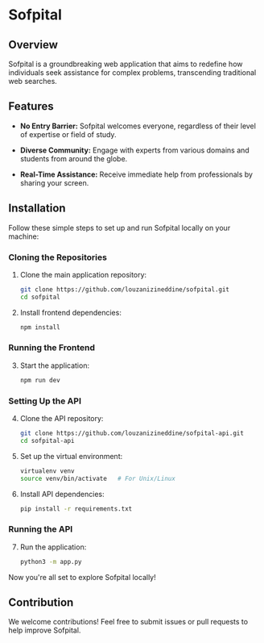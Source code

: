 # Sofpital

## Overview

Sofpital is a groundbreaking web application that aims to redefine how individuals seek assistance for complex problems, transcending traditional web searches.

## Features

- **No Entry Barrier:** Sofpital welcomes everyone, regardless of their level of expertise or field of study.
  
- **Diverse Community:** Engage with experts from various domains and students from around the globe.
  
- **Real-Time Assistance:** Receive immediate help from professionals by sharing your screen.

## Installation

Follow these simple steps to set up and run Sofpital locally on your machine:

### Cloning the Repositories

1. Clone the main application repository:

    ```bash
    git clone https://github.com/louzanizineddine/sofpital.git
    cd sofpital
    ```

2. Install frontend dependencies:

    ```bash
    npm install
    ```

### Running the Frontend

3. Start the application:

    ```bash
    npm run dev
    ```

### Setting Up the API

4. Clone the API repository:

    ```bash
    git clone https://github.com/louzanizineddine/sofpital-api.git
    cd sofpital-api
    ```

5. Set up the virtual environment:

    ```bash
    virtualenv venv
    source venv/bin/activate   # For Unix/Linux
    ```

6. Install API dependencies:

    ```bash
    pip install -r requirements.txt
    ```

### Running the API

7. Run the application:

    ```bash
    python3 -m app.py
    ```

Now you're all set to explore Sofpital locally!

## Contribution

We welcome contributions! Feel free to submit issues or pull requests to help improve Sofpital.
